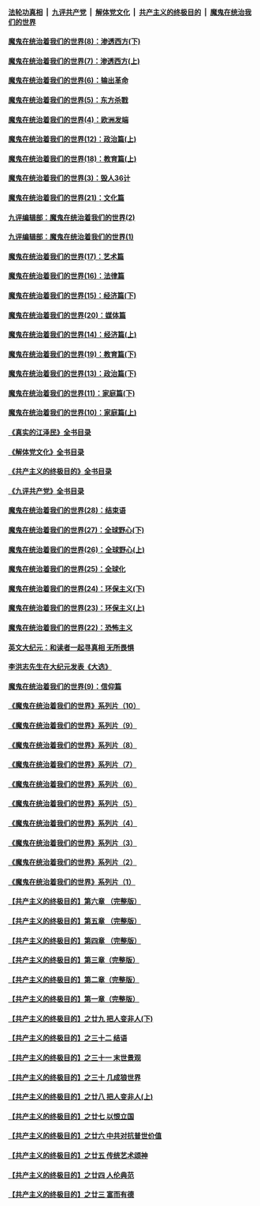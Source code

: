 ####  [法轮功真相](../../../../basic/blob/master/README.md?t=10201701) &nbsp;|&nbsp; [九评共产党](../../../../9ping.md/blob/master/README.md?t=10201701) &nbsp;|&nbsp; [解体党文化](../../../../jtdwh.md/blob/master/README.md?t=10201701)  &nbsp;|&nbsp; [共产主义的终极目的](../../../../gczydzjmd.md/blob/master/README.md?t=10201701) &nbsp;|&nbsp; [魔鬼在统治我们的世界](../../../../mgztzwmdsj.md/blob/master/README.md?t=10201701) 

#### [魔鬼在统治着我们的世界(8)：渗透西方(下)](../pages/nsc422/n10429603.md?t=10201701) 

#### [魔鬼在统治着我们的世界(7)：渗透西方(上)](../pages/nsc422/n10426013.md?t=10201701) 

#### [魔鬼在统治着我们的世界(6)：输出革命](../pages/nsc422/n10421536.md?t=10201701) 

#### [魔鬼在统治着我们的世界(5)：东方杀戮](../pages/nsc422/n10417707.md?t=10201701) 

#### [魔鬼在统治着我们的世界(4)：欧洲发端](../pages/nsc422/n10414890.md?t=10201701) 

#### [魔鬼在统治着我们的世界(12)：政治篇(上)](../pages/nsc422/n10444576.md?t=10201701) 

#### [魔鬼在统治着我们的世界(18)：教育篇(上)](../pages/nsc422/n10526970.md?t=10201701) 

#### [魔鬼在统治着我们的世界(3)：毁人36计](../pages/nsc422/n10411583.md?t=10201701) 

#### [魔鬼在统治着我们的世界(21)：文化篇](../pages/nsc422/n10597706.md?t=10201701) 

#### [九评编辑部：魔鬼在统治着我们的世界(2)](../pages/nsc422/n10410036.md?t=10201701) 

#### [九评编辑部：魔鬼在统治着我们的世界(1)](../pages/nsc422/n10406825.md?t=10201701) 

#### [魔鬼在统治着我们的世界(17)：艺术篇](../pages/nsc422/n10499093.md?t=10201701) 

#### [魔鬼在统治着我们的世界(16)：法律篇](../pages/nsc422/n10485969.md?t=10201701) 

#### [魔鬼在统治着我们的世界(15)：经济篇(下)](../pages/nsc422/n10469975.md?t=10201701) 

#### [魔鬼在统治着我们的世界(20)：媒体篇](../pages/nsc422/n10586579.md?t=10201701) 

#### [魔鬼在统治着我们的世界(14)：经济篇(上)](../pages/nsc422/n10457370.md?t=10201701) 

#### [魔鬼在统治着我们的世界(19)：教育篇(下)](../pages/nsc422/n10564808.md?t=10201701) 

#### [魔鬼在统治着我们的世界(13)：政治篇(下)](../pages/nsc422/n10448270.md?t=10201701) 

#### [魔鬼在统治着我们的世界(11)：家庭篇(下)](../pages/nsc422/n10440961.md?t=10201701) 

#### [魔鬼在统治着我们的世界(10)：家庭篇(上)](../pages/nsc422/n10435448.md?t=10201701) 

#### [《真实的江泽民》全书目录](../pages/nsc422/n13721399.md?t=10201701) 

#### [《解体党文化》全书目录](../pages/nsc422/n13721157.md?t=10201701) 

#### [《共产主义的终极目的》全书目录](../pages/nsc422/n13721048.md?t=10201701) 

#### [《九评共产党》全书目录](../pages/nsc422/n13708085.md?t=10201701) 

#### [魔鬼在统治着我们的世界(28)：结束语](../pages/nsc422/n10936246.md?t=10201701) 

#### [魔鬼在统治着我们的世界(27)：全球野心(下)](../pages/nsc422/n10928319.md?t=10201701) 

#### [魔鬼在统治着我们的世界(26)：全球野心(上)](../pages/nsc422/n10900318.md?t=10201701) 

#### [魔鬼在统治着我们的世界(25)：全球化](../pages/nsc422/n10788205.md?t=10201701) 

#### [魔鬼在统治着我们的世界(24)：环保主义(下)](../pages/nsc422/n10695307.md?t=10201701) 

#### [魔鬼在统治着我们的世界(23)：环保主义(上)](../pages/nsc422/n10688613.md?t=10201701) 

#### [魔鬼在统治着我们的世界(22)：恐怖主义](../pages/nsc422/n10614727.md?t=10201701) 

#### [英文大纪元：和读者一起寻真相 无所畏惧](../pages/nsc422/n12542027.md?t=10201701) 

#### [李洪志先生在大纪元发表《大选》](../pages/nsc422/n12534746.md?t=10201701) 

#### [魔鬼在统治着我们的世界(9)：信仰篇](../pages/nsc422/n10432159.md?t=10201701) 

#### [《魔鬼在统治着我们的世界》系列片（10）](../pages/nsc422/n12292670.md?t=10201701) 

#### [《魔鬼在统治着我们的世界》系列片（9）](../pages/nsc422/n12290859.md?t=10201701) 

#### [《魔鬼在统治着我们的世界》系列片（8）](../pages/nsc422/n12287445.md?t=10201701) 

#### [《魔鬼在统治着我们的世界》系列片（7）](../pages/nsc422/n12283425.md?t=10201701) 

#### [《魔鬼在统治着我们的世界》系列片（6）](../pages/nsc422/n12282314.md?t=10201701) 

#### [《魔鬼在统治着我们的世界》系列片（5）](../pages/nsc422/n12281419.md?t=10201701) 

#### [《魔鬼在统治着我们的世界》系列片（4）](../pages/nsc422/n12274024.md?t=10201701) 

#### [《魔鬼在统治着我们的世界》系列片（3）](../pages/nsc422/n12271322.md?t=10201701) 

#### [《魔鬼在统治着我们的世界》系列片（2）](../pages/nsc422/n12269049.md?t=10201701) 

#### [《魔鬼在统治着我们的世界》系列片（1）](../pages/nsc422/n12267575.md?t=10201701) 

#### [【共产主义的终极目的】第六章 （完整版）](../pages/nsc422/n11428913.md?t=10201701) 

#### [【共产主义的终极目的】第五章 （完整版）](../pages/nsc422/n11428912.md?t=10201701) 

#### [【共产主义的终极目的】第四章 （完整版）](../pages/nsc422/n11428907.md?t=10201701) 

#### [【共产主义的终极目的】第三章（完整版）](../pages/nsc422/n11428848.md?t=10201701) 

#### [【共产主义的终极目的】第二章（完整版）](../pages/nsc422/n11428831.md?t=10201701) 

#### [【共产主义的终极目的】第一章（完整版）](../pages/nsc422/n11417651.md?t=10201701) 

#### [【共产主义的终极目的】之廿九 把人变非人(下)](../pages/nsc422/n11344140.md?t=10201701) 

#### [【共产主义的终极目的】之三十二 结语](../pages/nsc422/n11360535.md?t=10201701) 

#### [【共产主义的终极目的】之三十一 末世景观](../pages/nsc422/n11351129.md?t=10201701) 

#### [【共产主义的终极目的】之三十 几成狼世界](../pages/nsc422/n11348280.md?t=10201701) 

#### [【共产主义的终极目的】之廿八 把人变非人(上)](../pages/nsc422/n11340492.md?t=10201701) 

#### [【共产主义的终极目的】之廿七 以恨立国](../pages/nsc422/n11336944.md?t=10201701) 

#### [【共产主义的终极目的】之廿六 中共对抗普世价值](../pages/nsc422/n11324785.md?t=10201701) 

#### [【共产主义的终极目的】之廿五 传统艺术颂神](../pages/nsc422/n11296396.md?t=10201701) 

#### [【共产主义的终极目的】之廿四 人伦典范](../pages/nsc422/n11296397.md?t=10201701) 

#### [【共产主义的终极目的】之廿三 富而有德](../pages/nsc422/n11283598.md?t=10201701) 

